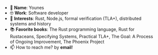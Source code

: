 - 👋 __Name__: Younes
- :nerd_face:  __Work__: Software developer
- 👀 __Interests__: Rust, Node.js, formal verification (TLA+), distributed systems and history
- 📚 __Favorite books__: The Rust programming language, Rust for Rustaceans, Specifying Systems, Practical TLA+, The Goal: A Process of Ongoing Improvement, The Phoenix Project
- 📫 How to reach me? by __email__!
<!---
younes-io/younes-io is a ✨ special ✨ repository because its `README.md` (this file) appears on your GitHub profile.
You can click the Preview link to take a look at your changes.
--->
